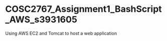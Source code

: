   <!-- RMIT University Vietnam
  Course: COSC2767 Systems Deployment and Operations
  Semester: 2022B
  Assessment: Assignment 1
  Author: Nguyen Cuong Anh Minh
  ID: 3931605
  Created date: 25/07/2022
  Last modified: 25/07/2022
  Acknowledgement: to Ania Kubów for the using of her content: https://www.youtube.com/watch?v=-D6oTPA4vXc and images from google.
 -->

# COSC2767_Assignment1_BashScript_AWS_s3931605

Using AWS EC2 and Tomcat to host a web application
